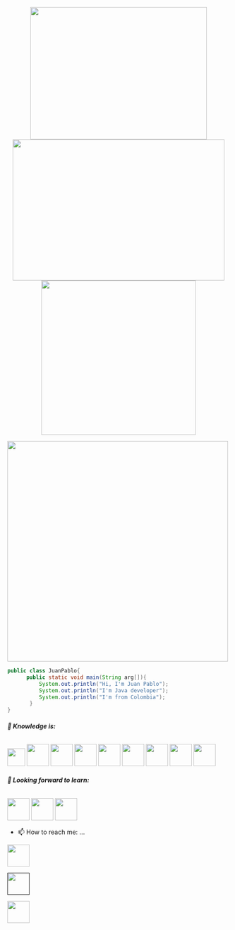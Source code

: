 

<p align="center">
  <img height="300" width="400" src="https://user-images.githubusercontent.com/62717509/152604581-2d6d0790-2a2d-460a-b015-cffe2d079378.png" />
 <img height="320"  width="480" src="https://github-readme-stats.vercel.app/api?username=juanpablommm&show_icons=true&theme=synthwave" />
 <img width="350" src="https://github-readme-stats.vercel.app/api/top-langs/?username=anuraghazra&layout=compact&theme=synthwave" />
  </p>
  
  
  <p align="left"> 
  <img width="500" src="https://github-profile-trophy.vercel.app/?username=juanpablommm&row=1&column=5&theme=synthwave" />
</p>
 
<p align="left"> 
  
  ```java
 public class JuanPablo{
        public static void main(String arg[]){
            System.out.println("Hi, I'm Juan Pablo");
            System.out.println("I'm Java developer");
            System.out.println("I'm from Colombia");
         }
}
  ```
</p>





###### **🌱 Knowledge is:**


<code><a href="https://www.oracle.com/co/java/" target="_blank"><img height="40" src="https://www.vectorlogo.zone/logos/java/java-horizontal.svg"></a></code>
<code><a href="https://www.sqlite.org/index.html" target="_blank"><img height="50" src="https://www.vectorlogo.zone/logos/sqlite/sqlite-ar21.svg"></a></code>
<code><a href="https://www.mysql.com/" target="_blank"><img height="50" src="https://www.vectorlogo.zone/logos/mysql/mysql-ar21.svg"></a></code>
<code><a href="https://firebase.google.com/" target="_blank"><img height="50" src="https://www.vectorlogo.zone/logos/firebase/firebase-ar21.svg"></a></code>
<code><a href="https://"><img height="50" src="https://www.vectorlogo.zone/logos/w3_html5/w3_html5-ar21.svg"></a></code>
<code><a href="https://"><img height="50" src="https://www.vectorlogo.zone/logos/w3_css/w3_css-ar21.svg"></a></code>
<code><a href="https:///" target="_blank"><img height="50" src="https://www.vectorlogo.zone/logos/linux/linux-ar21.svg"></a></code>
<code><a href="https://www.javascript.com/" target="_blank"><img height="50" src="https://www.vectorlogo.zone/logos/javascript/javascript-ar21.svg"></a></code>
<code><a href="https://git-scm.com//" target="_blank"><img height="50" src="https://www.vectorlogo.zone/logos/git-scm/git-scm-ar21.svg"></a></code>



###### **🌱 Looking forward to learn:**


<code><a href="https://cloud.google.com/" target="_blank"><img height="50" src="https://www.vectorlogo.zone/logos/google_cloud/google_cloud-ar21.svg"></a></code>
<code><a href="https://www.ruby-lang.org/es/" target="_blank"><img height="50" src="https://www.vectorlogo.zone/logos/ruby-lang/ruby-lang-ar21.svg"></a></code>
<code><a href="https://www.php.net/" target="_blank"><img height="50" src="https://www.vectorlogo.zone/logos/php/php-ar21.svg"></a></code>





- 📫 How to reach me: ...



<code><a href="www.linkedin.com/in/juan-pablo-montoya-ospinal-b91821228" target="_blank"><img height="50" src="https://www.vectorlogo.zone/logos/linkedin/linkedin-ar21.svg"></a></code>

<code><a href="" target="_blank"><img height="50" src="https://www.vectorlogo.zone/logos/telegram/telegram-ar21.svg"></a></code>

<code><a href="https://github.com/juanpablommm" target="_blank"><img height="50" src="https://www.vectorlogo.zone/logos/github/github-ar21.svg"></a></code>

